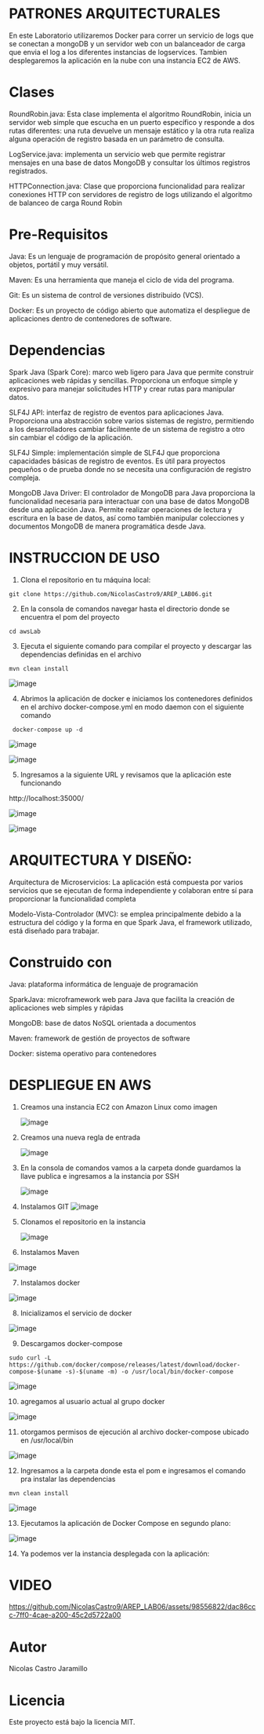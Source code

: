 # PATRONES ARQUITECTURALES
En este Laboratorio utilizaremos Docker para correr un servicio de logs que se conectan a mongoDB y un servidor web con un balanceador de carga que envia el log a los diferentes instancias de logservices. Tambien desplegaremos la aplicación en la nube con una instancia EC2 de AWS.

# Clases
RoundRobin.java: Esta clase implementa el algoritmo RoundRobin, inicia un servidor web simple que escucha en un puerto específico y responde a dos rutas diferentes: una ruta devuelve un mensaje estático y la otra ruta realiza alguna operación de registro basada en un parámetro de consulta.

LogService.java:  implementa un servicio web que permite registrar mensajes en una base de datos MongoDB y consultar los últimos registros registrados.

HTTPConnection.java: Clase que proporciona funcionalidad para realizar conexiones HTTP con servidores de registro de logs utilizando el algoritmo de balanceo de carga Round Robin


# Pre-Requisitos
Java: Es un lenguaje de programación de propósito general orientado a objetos, portátil y muy versátil.

Maven: Es una herramienta que maneja el ciclo de vida del programa.

Git: Es un sistema de control de versiones distribuido (VCS).

Docker: Es un proyecto de código abierto que automatiza el despliegue de aplicaciones dentro de contenedores de software.

# Dependencias

Spark Java (Spark Core): marco web ligero para Java que permite construir aplicaciones web rápidas y sencillas. Proporciona un enfoque simple y expresivo para manejar solicitudes HTTP y crear rutas para manipular datos.

SLF4J API: interfaz de registro de eventos para aplicaciones Java. Proporciona una abstracción sobre varios sistemas de registro, permitiendo a los desarrolladores cambiar fácilmente de un sistema de registro a otro sin cambiar el código de la aplicación.

SLF4J Simple: implementación simple de SLF4J que proporciona capacidades básicas de registro de eventos. Es útil para proyectos pequeños o de prueba donde no se necesita una configuración de registro compleja.

MongoDB Java Driver: El controlador de MongoDB para Java proporciona la funcionalidad necesaria para interactuar con una base de datos MongoDB desde una aplicación Java. Permite realizar operaciones de lectura y escritura en la base de datos, así como también manipular colecciones y documentos MongoDB de manera programática desde Java.

# INSTRUCCION DE USO

 1. Clona el repositorio en tu máquina local:

```
git clone https://github.com/NicolasCastro9/AREP_LAB06.git
```

2. En la consola de comandos navegar hasta el directorio donde se encuentra el pom del proyecto

```
cd awsLab
```

3. Ejecuta el siguiente comando para compilar el proyecto y descargar las dependencias definidas en el archivo

```
mvn clean install
```
![image](https://github.com/NicolasCastro9/AREP_LAB06/assets/98556822/f81441e3-615c-49a7-945f-558edf149b89)

4.  Abrimos la aplicación de docker e iniciamos los contenedores definidos en el archivo docker-compose.yml en modo daemon con el siguiente comando

```
 docker-compose up -d
```

![image](https://github.com/NicolasCastro9/AREP_LAB06/assets/98556822/efaa1682-3686-41ae-adf6-f21964ef8e21)

![image](https://github.com/NicolasCastro9/AREP_LAB06/assets/98556822/0622e99f-115b-468a-8cf0-0c7260cc6fa7)

5. Ingresamos a la siguiente URL y revisamos que la aplicación este funcionando

http://localhost:35000/

![image](https://github.com/NicolasCastro9/AREP_LAB06/assets/98556822/ec32f023-bb2f-4921-921c-986abd366421)

![image](https://github.com/NicolasCastro9/AREP_LAB06/assets/98556822/cfac9d86-dd3a-42cc-b2fa-0a4f35be5e20)



# ARQUITECTURA Y DISEÑO:

Arquitectura de Microservicios: La aplicación está compuesta por varios servicios que se ejecutan de forma independiente y colaboran entre sí para proporcionar la funcionalidad completa

Modelo-Vista-Controlador (MVC): se emplea principalmente debido a la estructura del código y la forma en que Spark Java, el framework utilizado, está diseñado para trabajar. 


# Construido con

Java: plataforma informática de lenguaje de programación

SparkJava: microframework web para Java que facilita la creación de aplicaciones web simples y rápidas

MongoDB: base de datos NoSQL orientada a documentos

Maven: framework de gestión de proyectos de software

Docker: sistema operativo para contenedores


# DESPLIEGUE EN AWS

1. Creamos una instancia EC2 con Amazon Linux como imagen
   
   ![image](https://github.com/NicolasCastro9/AREP_LAB06/assets/98556822/641ba990-e6e1-4154-b51e-39293bb2dae5)

2. Creamos una nueva regla de entrada

   ![image](https://github.com/NicolasCastro9/AREP_LAB06/assets/98556822/5e978edf-751b-474b-a69c-c92e8564cef5)

3. En la consola de comandos vamos a la carpeta donde guardamos la llave publica e ingresamos a la instancia por SSH

   ![image](https://github.com/NicolasCastro9/AREP_LAB06/assets/98556822/c42d4d11-a122-4032-b6ca-42d343e676ab)

4. Instalamos GIT
   ![image](https://github.com/NicolasCastro9/AREP_LAB06/assets/98556822/435025b6-3c99-45ce-973f-6685643a41cf)

5. Clonamos el repositorio en la instancia
   
   ![image](https://github.com/NicolasCastro9/AREP_LAB06/assets/98556822/d1f42958-4f14-4751-b61a-450e746de2eb)

6. Instalamos Maven

 ![image](https://github.com/NicolasCastro9/AREP_LAB06/assets/98556822/66cf6d19-33dd-4706-ab96-6ed278c38e93)


7. Instalamos docker

![image](https://github.com/NicolasCastro9/AREP_LAB06/assets/98556822/c308ef9e-4b82-4fa9-b1a6-0163ca77eebd)

8. Inicializamos el servicio de docker

![image](https://github.com/NicolasCastro9/AREP_LAB06/assets/98556822/29b7bdd2-5dca-4906-8d81-b24980b09a21)

9. Descargamos docker-compose

```
sudo curl -L https://github.com/docker/compose/releases/latest/download/docker-compose-$(uname -s)-$(uname -m) -o /usr/local/bin/docker-compose
```

![image](https://github.com/NicolasCastro9/AREP_LAB06/assets/98556822/a75de03e-b438-47c3-9513-fd68ab81e408)

10. agregamos al usuario actual al grupo docker

![image](https://github.com/NicolasCastro9/AREP_LAB06/assets/98556822/24b55914-a947-45fe-b67e-c2b6c7516bff)

11. otorgamos permisos de ejecución al archivo docker-compose ubicado en /usr/local/bin
    
![image](https://github.com/NicolasCastro9/AREP_LAB06/assets/98556822/8eded1e2-25d0-4d60-b715-28212fa9f325)

12. Ingresamos a la carpeta donde esta el pom e ingresamos el comando pra instalar las dependencias

```
mvn clean install
```

![image](https://github.com/NicolasCastro9/AREP_LAB06/assets/98556822/b7db671a-e02a-47f4-96df-8f1a4d79fa91)

13. Ejecutamos la aplicación de Docker Compose en segundo plano:

![image](https://github.com/NicolasCastro9/AREP_LAB06/assets/98556822/5479a8f6-a374-4417-ab01-407458a95cc2)


14. Ya podemos ver la instancia desplegada con la aplicación:

# VIDEO
https://github.com/NicolasCastro9/AREP_LAB06/assets/98556822/dac86ccc-7ff0-4cae-a200-45c2d5722a00





# Autor
Nicolas Castro Jaramillo

# Licencia
Este proyecto está bajo la licencia MIT.





